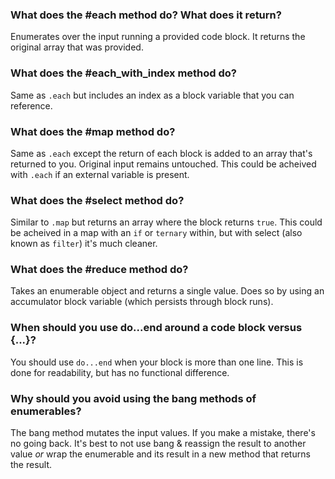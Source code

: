 ### What does the #each method do? What does it return?

Enumerates over the input running a provided code block. It returns the original array that was provided.

### What does the #each_with_index method do?

Same as `.each` but includes an index as a block variable that you can reference.

### What does the #map method do?

Same as `.each` except the return of each block is added to an array that's returned to you. Original input remains untouched. This could be acheived with `.each` if an external variable is present.

### What does the #select method do?

Similar to `.map` but returns an array where the block returns `true`. This could be acheived in a map with an `if` or `ternary` within, but with select (also known as `filter`) it's much cleaner.

### What does the #reduce method do?

Takes an enumerable object and returns a single value. Does so by using an accumulator block variable (which persists through block runs).

### When should you use do...end around a code block versus {...}?

You should use `do...end` when your block is more than one line. This is done for readability, but has no functional difference.

### Why should you avoid using the bang methods of enumerables?

The bang method mutates the input values. If you make a mistake, there's no going back. It's best to not use bang & reassign the result to another value _or_ wrap the enumerable and its result in a new method that returns the result.
